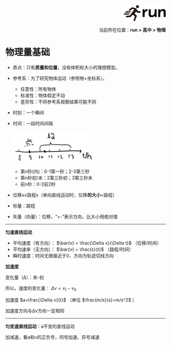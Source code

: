 <div align="right"><a href="https://github.com/YuXiang187/run"><img src="./assets/run.png"></a></div>
<p align="right">当前所在位置：<strong>run > 高中 > 物理</strong></p>

# 物理量基础

* 质点：只有**质量和位置**，没有体积和大小的理想模型。

* 参考系：为了研究物体运动（参照物+坐标系）。
  * 任意性：所有物体
  * 标准性：物体假定不动
  * 差异性：不同参考系观察结果可能不同
  
* 时刻：一个瞬间

* 时间：一段时间间隔

  ![](./assets/18.jpg)

  * 第n秒(内)：0-1第一秒；2-3第三秒
  * 第n秒初/末：2第三秒初；3第三秒末
  * 前n秒：0-2前2秒

* 位移x≤路程s（单向直线运动时，位移**的大小**=路程）

* 标量：路程

* 矢量（向量）：位移，“+-”表示方向，比大小用绝对值

---

**匀速直线运动**

* 平均速度（有方向）： $\bar{v} = \frac{\Delta x}{\Delta t}$ （位移/时间）
* 平均速率（无方向）： $\bar{v} = \frac{s}{t}$ （路程/时间）
* 瞬时速度：时间无限接近于0，方向为轨迹切线方向

**加速度**

变化量（Δ）：末-初

所以，速度的变化量： $\Delta v=v_t - v_0$

加速度 $a=\frac{\Delta v}{t}$ （单位 $\frac{m/s}{s}=m/s^2$ ）

加速度方向与Δv方向一定相同

---

**匀变速直线运动**：a不变的直线运动

加减速，看a和v的正负号，同号加速、异号减速